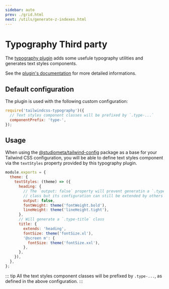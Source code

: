 ```yaml
---
sidebar: auto
prev: ./grid.html
next: /utils/generate-z-indexes.html
---
```


# Typography <Badge>Third party</Badge>

The [typography plugin](https://github.com/benface/tailwindcss-typography) adds some usefule typography utilities and generates text styles components.

See the [plugin's documentation](https://github.com/benface/tailwindcss-typography#readme) for more detailed informations.

## Default configuration

The plugin is used with the following custom configuration:

```js
require('tailwindcss-typography')({
  // Text styles component classes will be prefixed by `.type-...`
  componentPrefix: 'type-',
});
```

## Usage

When using the [@studiometa/tailwind-config](https://github.com/studiometa/tailwind-config) package as a base for your Tailwind CSS configuration, you will be able to define text styles component via the `textStyles` property provided by this typography plugin.

```js
module.exports = {
  theme: {
    textStyles: (theme) => ({
      heading: {
        // The `output: false` property will prevent generatin a `.type-heading`
        // class but its configuration can still be extended by others
        output: false,
        fontWeight: theme('fontWeight.bold'),
        lineHeight: theme('lineHeight.tight'),
      },
      // Will generate a `.type-title` class
      title: {
        extends: 'heading',
        fontSize: theme('fontSize.xl'),
        '@screen m': {
          fontSize: theme('fontSize.xxl'),
        },
      },
    }),
  },
};
```

::: tip
All the text styles component classes will be prefixed by `.type-...`, as defined in the above configuration.
:::
